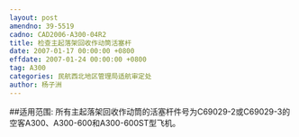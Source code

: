 ```yaml
---
layout: post
amendno: 39-5519
cadno: CAD2006-A300-04R2
title: 检查主起落架回收作动筒活塞杆
date: 2007-01-17 00:00:00 +0800
effdate: 2007-01-24 00:00:00 +0800
tag: A300
categories: 民航西北地区管理局适航审定处
author: 杨子洲
---
```


##适用范围:
所有主起落架回收作动筒的活塞杆件号为C69029-2或C69029-3的空客A300、A300-600和A300-600ST型飞机。

